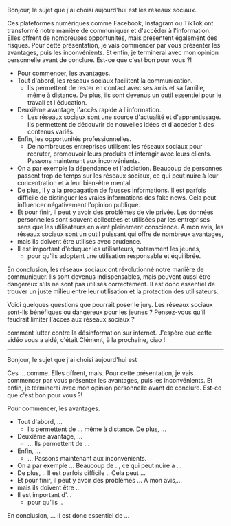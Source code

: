 Bonjour, le sujet que j'ai choisi aujourd'hui est les réseaux sociaux.

Ces plateformes numériques comme Facebook, Instagram ou TikTok ont transformé notre manière de communiquer et d'accéder à l'information. Elles offrent de nombreuses opportunités, mais présentent également des risques. Pour cette présentation, je vais commencer par vous présenter les avantages, puis les inconvénients. Et enfin, je terminerai avec mon opinion personnelle avant de conclure. Est-ce que c'est bon pour vous ?!

- Pour commencer, les avantages.
- Tout d'abord, les réseaux sociaux facilitent la communication.
	- Ils permettent de rester en contact avec ses amis et sa famille, même à distance. De plus, ils sont devenus un outil essentiel pour le travail et l'éducation.
- Deuxième avantage, l'accès rapide à l'information.
	- Les réseaux sociaux sont une source d'actualité et d'apprentissage. Ils permettent de découvrir de nouvelles idées et d'accéder à des contenus variés.
- Enfin, les opportunités professionnelles.
	- De nombreuses entreprises utilisent les réseaux sociaux pour recruter, promouvoir leurs produits et interagir avec leurs clients.
Passons maintenant aux inconvénients.
- On a par exemple la dépendance et l'addiction. Beaucoup de personnes passent trop de temps sur les réseaux sociaux, ce qui peut nuire à leur concentration et à leur bien-être mental.
- De plus, il y a la propagation de fausses informations. Il est parfois difficile de distinguer les vraies informations des fake news. Cela peut influencer négativement l'opinion publique.
- Et pour finir, il peut y avoir des problèmes de vie privée. Les données personnelles sont souvent collectées et utilisées par les entreprises sans que les utilisateurs en aient pleinement conscience.
A mon avis, les réseaux sociaux sont un outil puissant qui offre de nombreux avantages,
- mais ils doivent être utilisés avec prudence.
- Il est important d'éduquer les utilisateurs, notamment les jeunes,
	- pour qu'ils adoptent une utilisation responsable et équilibrée.

En conclusion, les réseaux sociaux ont révolutionné notre manière de communiquer. Ils sont devenus indispensables, mais peuvent aussi être dangereux s'ils ne sont pas utilisés correctement. Il est donc essentiel de trouver un juste milieu entre leur utilisation et la protection des utilisateurs. 

Voici quelques questions que pourrait poser le jury. Les réseaux sociaux sont-ils bénéfiques ou dangereux pour les jeunes ? Pensez-vous qu'il faudrait limiter l'accès aux réseaux sociaux ?

comment lutter contre la désinformation sur internet. J'espère que cette vidéo vous a aidé, c'était Clément, à la prochaine, ciao !

---

Bonjour, le sujet que j'ai choisi aujourd'hui est

Ces ... comme. Elles offrent, mais. Pour cette présentation, je vais commencer par vous présenter les avantages, puis les inconvénients. Et enfin, je terminerai avec mon opinion personnelle avant de conclure. Est-ce que c'est bon pour vous ?!

Pour commencer, les avantages.
- Tout d'abord, ...
	- Ils permettent de ... même à distance. De plus, ...
- Deuxième avantage, ...
	- ... Ils permettent de ...
- Enfin, ...
	- ...
Passons maintenant aux inconvénients.
- On a par exemple ... Beaucoup de .., ce qui peut nuire à ...
- De plus, .. Il est parfois difficile .. Cela peut ...
- Et pour finir, il peut y avoir des problèmes ...
A mon avis,...
- mais ils doivent être ...
- Il est important d'...
	- pour qu'ils ..

En conclusion, ... Il est donc essentiel de ...
